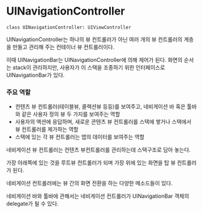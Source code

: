 # UINavigationController

``class UINavigationController: UIViewController`` 

UINavigationController는 하나의 뷰 컨트롤러가 아닌 여러 개의 뷰 컨트롤러의 계층을 만들고 관리해 주는 컨테이너 뷰 컨트롤러이다.

이때 UINavigationBar는 UINavigationController에 의해 제어가 된다. 화면의 순서는 stack이 관리하지만, 사용자가 이 스택을 조종하기 위한 인터페이스로 UINavigationBar가 있다. 

### 주요 역할 

+ 컨텐츠 뷰 컨트롤러(테이블뷰, 콜렉션뷰 등등)를 보여주고, 네비게이션 바 혹은 툴바와 같은 사용자 정의 뷰 두 가지를 보여주는 역할
+ 사용자의 액션에 응답하며, 새로운 콘텐츠 뷰 컨트롤러를 스택에 쌓거나 스택에서 뷰 컨트롤러를 제가하는 역할
+ 스택에 있는 각 뷰 컨트롤러는 앱의 데이터를 보여주는 역할 



네비게이션 뷰 컨트롤러는 컨텐츠 뷰컨트롤러를 관리하는데 스택구조로 담아 놓는다.

가장 아래쪽에 있는 것을 루트뷰 컨트롤러가 되며 가장 위에 있는 화면을 탑 뷰 컨트롤러가 된다. 

네비게이션 컨트롤러에는 뷰 간의 화면 전환을 하는 다양한 메소드들이 있다. 



네비게이션 바와 툴바에 관해서는 네비게이션 컨트롤러가 UINavigationBar 객체의 delegate가 될 수 있다. 

